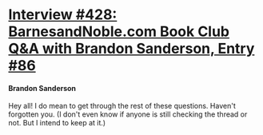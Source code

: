 # [Interview #428: BarnesandNoble.com Book Club Q&A with Brandon Sanderson, Entry #86](https://www.theoryland.com/intvmain.php?i=428#86)

#### Brandon Sanderson

Hey all! I do mean to get through the rest of these questions. Haven't forgotten you. (I don't even know if anyone is still checking the thread or not. But I intend to keep at it.)

